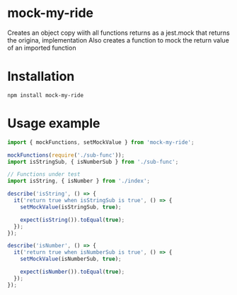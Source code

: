 # mock-my-ride

Creates an object copy wiith all functions returns as a jest.mock that returns the origina, implementation
Also creates a function to mock the return value of an imported function

# Installation

`npm install mock-my-ride`

# Usage example

```javascript
import { mockFunctions, setMockValue } from 'mock-my-ride';

mockFunctions(require('./sub-func'));
import isStringSub, { isNumberSub } from './sub-func';

// Functions under test
import isString, { isNumber } from './index';

describe('isString', () => {
  it('return true when isStringSub is true', () => {
    setMockValue(isStringSub, true);

    expect(isString()).toEqual(true);
  });
});

describe('isNumber', () => {
  it('return true when isNumberSub is true', () => {
    setMockValue(isNumberSub, true);

    expect(isNumber()).toEqual(true);
  });
});

```
